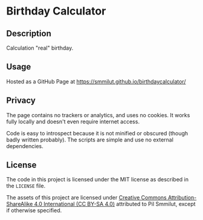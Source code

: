 # Birthday Calculator

## Description

Calculation "real" birthday.

## Usage

Hosted as a GitHub Page at https://smmilut.github.io/birthdaycalculator/

## Privacy

The page contains no trackers or analytics, and uses no cookies. It works fully locally and doesn't even require internet access.

Code is easy to introspect because it is not minified or obscured (though badly written probably). The scripts are simple and use no external dependencies.

## License

The code in this project is licensed under the MIT license as described in the `LICENSE` file.

The assets of this project are licensed under [Creative Commons Attribution-ShareAlike 4.0 International (CC BY-SA 4.0)](https://creativecommons.org/licenses/by-sa/4.0/) attributed to Pil Smmilut, except if otherwise specified.
